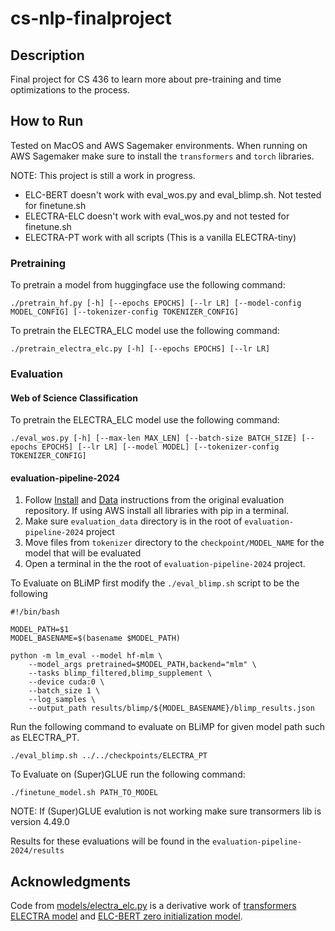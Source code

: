 # cs-nlp-finalproject

## Description
Final project for CS 436 to learn more about pre-training and time 
optimizations to the process.

## How to Run
Tested on MacOS and AWS Sagemaker environments. 
When running on AWS Sagemaker make sure to install the `transformers` and 
`torch` libraries.

NOTE:
This project is still a work in progress.
- ELC-BERT doesn't work with eval_wos.py and eval_blimp.sh. Not tested for finetune.sh
- ELECTRA-ELC doesn't work with eval_wos.py and not tested for finetune.sh
- ELECTRA-PT work with all scripts (This is a vanilla ELECTRA-tiny)

### Pretraining

To pretrain a model from huggingface use the following command:
```shell
./pretrain_hf.py [-h] [--epochs EPOCHS] [--lr LR] [--model-config MODEL_CONFIG] [--tokenizer-config TOKENIZER_CONFIG]
```

To pretrain the ELECTRA_ELC model use the following command:
```shell
./pretrain_electra_elc.py [-h] [--epochs EPOCHS] [--lr LR]                                                                                                                   
```

### Evaluation
#### Web of Science Classification

To pretrain the ELECTRA_ELC model use the following command:
```shell
./eval_wos.py [-h] [--max-len MAX_LEN] [--batch-size BATCH_SIZE] [--epochs EPOCHS] [--lr LR] [--model MODEL] [--tokenizer-config TOKENIZER_CONFIG]                           
```

#### evaluation-pipeline-2024
1. Follow [Install](https://github.com/babylm/evaluation-pipeline-2024/tree/main?tab=readme-ov-file#install) and [Data](https://github.com/babylm/evaluation-pipeline-2024/tree/main?tab=readme-ov-file#data) instructions from the original evaluation repository. If using AWS install all libraries with pip in a terminal.
2. Make sure `evaluation_data` directory is in the root of `evaluation-pipeline-2024` project
3. Move files from `tokenizer` directory to the `checkpoint/MODEL_NAME` for the model that will be evaluated
4. Open a terminal in the the root of `evaluation-pipeline-2024` project.

To Evaluate on BLiMP first modify the `./eval_blimp.sh` script to be the following
```shell
#!/bin/bash

MODEL_PATH=$1
MODEL_BASENAME=$(basename $MODEL_PATH)

python -m lm_eval --model hf-mlm \
    --model_args pretrained=$MODEL_PATH,backend="mlm" \
    --tasks blimp_filtered,blimp_supplement \
    --device cuda:0 \
    --batch_size 1 \
    --log_samples \
    --output_path results/blimp/${MODEL_BASENAME}/blimp_results.json
```
Run the following command to evaluate on BLiMP for given model path such as ELECTRA_PT.
```shell
./eval_blimp.sh ../../checkpoints/ELECTRA_PT
```

To Evaluate on (Super)GLUE run the following command:
```shell
./finetune_model.sh PATH_TO_MODEL
```
NOTE: If (Super)GLUE evalution is not working make sure transormers lib is version 4.49.0 

Results for these evaluations will be found in the `evaluation-pipeline-2024/results`


## Acknowledgments
Code from [models/electra_elc.py](./models/electra_elc.py) is a derivative work
of [transformers ELECTRA model](https://github.com/huggingface/transformers/blob/v4.51.3/src/transformers/models/electra/modeling_electra.py) 
and [ELC-BERT zero initialization model](https://github.com/ltgoslo/elc-bert/blob/main/models/model_elc_bert_zero.py).
